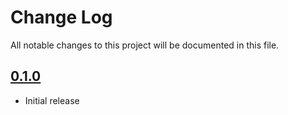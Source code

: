 # Change Log

All notable changes to this project will be documented in this file.

## [0.1.0]()
* Initial release
